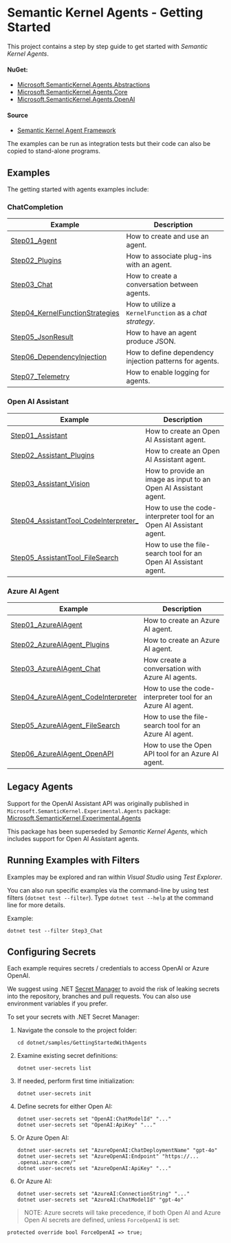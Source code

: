 # Semantic Kernel Agents - Getting Started

This project contains a step by step guide to get started with  _Semantic Kernel Agents_.


#### NuGet:
- [Microsoft.SemanticKernel.Agents.Abstractions](https://www.nuget.org/packages/Microsoft.SemanticKernel.Agents.Abstractions)
- [Microsoft.SemanticKernel.Agents.Core](https://www.nuget.org/packages/Microsoft.SemanticKernel.Agents.Core)
- [Microsoft.SemanticKernel.Agents.OpenAI](https://www.nuget.org/packages/Microsoft.SemanticKernel.Agents.OpenAI)

#### Source
- [Semantic Kernel Agent Framework](https://github.com/microsoft/semantic-kernel/tree/main/dotnet/src/Agents)

The examples can be run as integration tests but their code can also be copied to stand-alone programs.

## Examples

The getting started with agents examples include:

### ChatCompletion

Example|Description
---|---
[Step01_Agent](https://github.com/microsoft/semantic-kernel/blob/main/dotnet/samples/GettingStartedWithAgents/Step01_Agent.cs)|How to create and use an agent.
[Step02_Plugins](https://github.com/microsoft/semantic-kernel/blob/main/dotnet/samples/GettingStartedWithAgents/Step02_Plugins.cs)|How to associate plug-ins with an agent.
[Step03_Chat](https://github.com/microsoft/semantic-kernel/blob/main/dotnet/samples/GettingStartedWithAgents/Step03_Chat.cs)|How to create a conversation between agents.
[Step04_KernelFunctionStrategies](https://github.com/microsoft/semantic-kernel/blob/main/dotnet/samples/GettingStartedWithAgents/Step04_KernelFunctionStrategies.cs)|How to utilize a `KernelFunction` as a _chat strategy_.
[Step05_JsonResult](https://github.com/microsoft/semantic-kernel/blob/main/dotnet/samples/GettingStartedWithAgents/Step05_JsonResult.cs)|How to have an agent produce JSON.
[Step06_DependencyInjection](https://github.com/microsoft/semantic-kernel/blob/main/dotnet/samples/GettingStartedWithAgents/Step06_DependencyInjection.cs)|How to define dependency injection patterns for agents.
[Step07_Telemetry](https://github.com/microsoft/semantic-kernel/blob/main/dotnet/samples/GettingStartedWithAgents/Step07_Telemetry.cs)|How to enable logging for agents.

### Open AI Assistant

Example|Description
---|---
[Step01_Assistant](https://github.com/microsoft/semantic-kernel/blob/main/dotnet/samples/GettingStartedWithAgents/OpenAIAssistant/Step01_Assistant.cs)|How to create an Open AI Assistant agent.
[Step02_Assistant_Plugins](https://github.com/microsoft/semantic-kernel/blob/main/dotnet/samples/GettingStartedWithAgents/OpenAIAssistant/Step02_Assistant_Plugins.cs)|How to create an Open AI Assistant agent.
[Step03_Assistant_Vision](https://github.com/microsoft/semantic-kernel/blob/main/dotnet/samples/GettingStartedWithAgents/OpenAIAssistant/Step03_Assistant_Vision.cs)|How to provide an image as input to an Open AI Assistant agent.
[Step04_AssistantTool_CodeInterpreter_](https://github.com/microsoft/semantic-kernel/blob/main/dotnet/samples/GettingStartedWithAgents/OpenAIAssistant/Step04_AssistantTool_CodeInterpreter_.cs)|How to use the code-interpreter tool for an Open AI Assistant agent.
[Step05_AssistantTool_FileSearch](https://github.com/microsoft/semantic-kernel/blob/main/dotnet/samples/GettingStartedWithAgents/OpenAIAssistant/Step05_AssistantTool_FileSearch.cs)|How to use the file-search tool for an Open AI Assistant agent.

### Azure AI Agent

Example|Description
---|---
[Step01_AzureAIAgent](https://github.com/microsoft/semantic-kernel/blob/main/dotnet/samples/GettingStartedWithAgents/AzureAIAgent/Step01_AzureAIAgent.cs)|How to create an Azure AI agent.
[Step02_AzureAIAgent_Plugins](https://github.com/microsoft/semantic-kernel/blob/main/dotnet/samples/GettingStartedWithAgents/AzureAIAgent/Step02_AzureAIAgent_Plugins.cs)|How to create an Azure AI agent.
[Step03_AzureAIAgent_Chat](https://github.com/microsoft/semantic-kernel/blob/main/dotnet/samples/GettingStartedWithAgents/AzureAIAgent/Step02_AzureAIAgent_Chat.cs)|How create a conversation with Azure AI agents.
[Step04_AzureAIAgent_CodeInterpreter](https://github.com/microsoft/semantic-kernel/blob/main/dotnet/samples/GettingStartedWithAgents/AzureAIAgent/Step03_AzureAIAgent_CodeInterpreter.cs)|How to use the code-interpreter tool for an Azure AI agent.
[Step05_AzureAIAgent_FileSearch](https://github.com/microsoft/semantic-kernel/blob/main/dotnet/samples/GettingStartedWithAgents/AzureAIAgent/Step04_AzureAIAgent_FileSearch.cs)|How to use the file-search tool for an Azure AI agent.
[Step06_AzureAIAgent_OpenAPI](https://github.com/microsoft/semantic-kernel/blob/main/dotnet/samples/GettingStartedWithAgents/AzureAIAgent/Step05_AzureAIAgent_OpenAPI.cs)|How to use the Open API tool for an Azure AI agent.

## Legacy Agents

Support for the OpenAI Assistant API was originally published in `Microsoft.SemanticKernel.Experimental.Agents` package:
[Microsoft.SemanticKernel.Experimental.Agents](https://github.com/microsoft/semantic-kernel/tree/main/dotnet/src/Experimental/Agents)

This package has been superseded by _Semantic Kernel Agents_, which includes support for Open AI Assistant agents.


## Running Examples with Filters
Examples may be explored and ran within _Visual Studio_ using _Test Explorer_.

You can also run specific examples via the command-line by using test filters (`dotnet test --filter`). Type `dotnet test --help` at the command line for more details.

Example:

```
dotnet test --filter Step3_Chat
```

## Configuring Secrets

Each example requires secrets / credentials to access OpenAI or Azure OpenAI.

We suggest using .NET [Secret Manager](https://learn.microsoft.com/en-us/aspnet/core/security/app-secrets) to avoid the risk of leaking secrets into the repository, branches and pull requests. You can also use environment variables if you prefer.

To set your secrets with .NET Secret Manager:

1. Navigate the console to the project folder:

    ```
    cd dotnet/samples/GettingStartedWithAgents
    ```

2. Examine existing secret definitions:

    ```
    dotnet user-secrets list
    ```

3. If needed, perform first time initialization:

    ```
    dotnet user-secrets init
    ```

4. Define secrets for either Open AI:

    ```
    dotnet user-secrets set "OpenAI:ChatModelId" "..."
    dotnet user-secrets set "OpenAI:ApiKey" "..."
    ```

5. Or Azure Open AI:

    ```
    dotnet user-secrets set "AzureOpenAI:ChatDeploymentName" "gpt-4o"
    dotnet user-secrets set "AzureOpenAI:Endpoint" "https://... .openai.azure.com/"
    dotnet user-secrets set "AzureOpenAI:ApiKey" "..."
    ```

5. Or Azure AI:

    ```
    dotnet user-secrets set "AzureAI:ConnectionString" "..."
    dotnet user-secrets set "AzureAI:ChatModelId" "gpt-4o"
    ```

> NOTE: Azure secrets will take precedence, if both Open AI and Azure Open AI secrets are defined, unless `ForceOpenAI` is set:

```
protected override bool ForceOpenAI => true;
```
